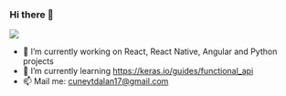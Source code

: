 ### Hi there 👋

![](https://komarev.com/ghpvc/?username=cuneytdev&color=brightgreen&style=flat-square)

- 🔭 I’m currently working on React, React Native, Angular and Python projects
- 🌱 I’m currently learning https://keras.io/guides/functional_api
- 📫 Mail me: cuneytdalan17@gmail.com

<!--
**cuneytdev/cuneytdev** is a ✨ _special_ ✨ repository because its `README.md` (this file) appears on your GitHub profile.

Here are some ideas to get you started:

- 👯 I’m looking to collaborate on ... 
- 🤔 I’m looking for help with ...
- 😄 Pronouns: ...
- ⚡ Fun fact: ...
-->
